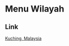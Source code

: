 # Menu Wilayah

## Link

[Kuching, Malaysia](https://github.com/gigit-pemilu/pemilu-2024-99-luar-negeri/tree/main/pilpres/hitung-suara/sub/99-luar-negeri/sub/63-kuching-malaysia/sub/01-kuching-malaysia)

